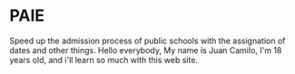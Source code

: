 # PAIE
Speed up the admission process of public schools with the assignation of dates and other things.
Hello everybody, My name is Juan Camilo, I'm 18 years old, and i'll learn so much with this web site.
